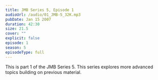 ```yaml
---
title: JMB Series 5, Episode 1
audioUrl: /audio/01_JMB-5_32K.mp3
pubDate: Jan 15 2007
duration: 42:30
size: 21.5
cover: ""
explicit: false
episode: 1
season: 5
episodeType: full
---
```

This is part 1 of the JMB Series 5. This series explores more advanced topics building on previous material.
